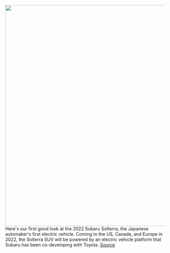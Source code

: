 <img src='https://cdn.vox-cdn.com/thumbor/xkWqp35eRUwPb3drcptGvkS72LU=/0x0:5112x3408/1200x800/filters:focal(2148x1296:2964x2112)/cdn.vox-cdn.com/uploads/chorus_image/image/70126764/1236489408.0.jpg' width='700px' /><br/>
Here's our first good look at the 2022 Subaru Solterra, the Japanese automaker's first electric vehicle. Coming to the US, Canada, and Europe in 2022, the Solterra SUV will be powered by an electric vehicle platform that Subaru has been co-developing with Toyota.
<a href='https://www.theverge.com/2021/11/11/22776173/subaru-solterra-electric-suv-specs-range'> Source <a/>